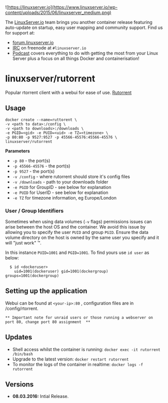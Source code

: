 ![https://linuxserver.io](https://www.linuxserver.io/wp-content/uploads/2015/06/linuxserver_medium.png)

The [LinuxServer.io](https://linuxserver.io) team brings you another container release featuring auto-update on startup, easy user mapping and community support. Find us for support at:
* [forum.linuxserver.io](https://forum.linuxserver.io)
* [IRC](https://www.linuxserver.io/index.php/irc/) on freenode at `#linuxserver.io`
* [Podcast](https://www.linuxserver.io/index.php/category/podcast/) covers everything to do with getting the most from your Linux Server plus a focus on all things Docker and containerisation!

# linuxserver/rutorrent

Popular rtorrent client with a webui for ease of use. [Rutorrent](https://github.com/Novik/ruTorrent)

## Usage

```
docker create --name=ruttorent \
-v <path to data>:/config \
-v <path to downloads>:/downloads \
-e PGID=<gid> -e PUID=<uid> -e TZ=<timezone> \
-p 80:80 -p 9527:9527 -p 45566-45576:45566-45576 \
linuxserver/rutorrent
```

**Parameters**

* `-p 80` - the port(s)
* `-p 45566-45576` - the port(s)
* `-p 9527` - the port(s)
* `-v /config` - where rutorrent should store it's config files
* `-v /downloads` - path to your downloads folder
* `-e PGID` for GroupID - see below for explanation
* `-e PUID` for UserID - see below for explanation
* `-e TZ` for timezone information, eg Europe/London

### User / Group Identifiers

Sometimes when using data volumes (`-v` flags) permissions issues can arise between the host OS and the container. We avoid this issue by allowing you to specify the user `PUID` and group `PGID`. Ensure the data volume directory on the host is owned by the same user you specify and it will "just work" ™.

In this instance `PUID=1001` and `PGID=1001`. To find yours use `id user` as below:

```
  $ id <dockeruser>
    uid=1001(dockeruser) gid=1001(dockergroup) groups=1001(dockergroup)
```

## Setting up the application 

Webui can be found at `<your-ip>:80` , configuration files are in /config/rtorrent.

`** Important note for unraid users or those running a webserver on port 80, change port 80 assignment 
**`


## Updates

* Shell access whilst the container is running: `docker exec -it rutorrent /bin/bash`
* Upgrade to the latest version: `docker restart rutorrent`
* To monitor the logs of the container in realtime: `docker logs -f rutorrent`



## Versions

+ **08.03.2016:** Intial Release. 

